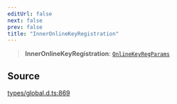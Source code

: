 ```yaml
---
editUrl: false
next: false
prev: false
title: "InnerOnlineKeyRegistration"
---
```


> **InnerOnlineKeyRegistration**: [`OnlineKeyRegParams`](../interfaces/OnlineKeyRegParams.md)

## Source

[types/global.d.ts:869](https://github.com/algorandfoundation/tealscript/blob/e015f8b0/types/global.d.ts#L869)
